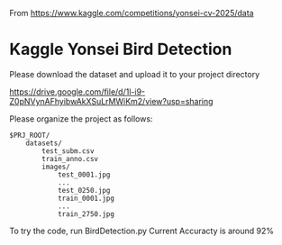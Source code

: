 
From https://www.kaggle.com/competitions/yonsei-cv-2025/data


# Kaggle Yonsei Bird Detection

Please download the dataset and upload it to your project directory

https://drive.google.com/file/d/1l-i9-Z0pNVynAFhyibwAkXSuLrMWiKm2/view?usp=sharing

Please organize the project as follows:

```
$PRJ_ROOT/
    datasets/
        test_subm.csv
        train_anno.csv
        images/
            test_0001.jpg
            ...
            test_0250.jpg
            train_0001.jpg
            ...
            train_2750.jpg
```

To try the code, run BirdDetection.py
Current Accuracty is around 92%